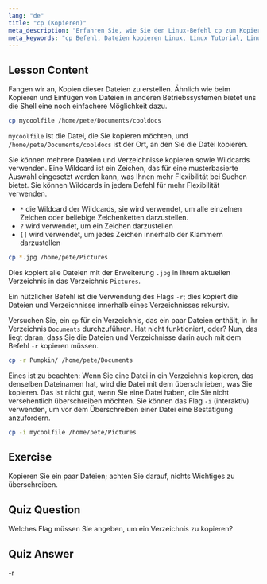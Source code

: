 ```yaml
---
lang: "de"
title: "cp (Kopieren)"
meta_description: "Erfahren Sie, wie Sie den Linux-Befehl cp zum Kopieren von Dateien und Verzeichnissen verwenden. Verstehen Sie Optionen wie -r und Wildcards. Beginnen Sie noch heute Ihre Linux-Reise!"
meta_keywords: "cp Befehl, Dateien kopieren Linux, Linux Tutorial, Linux für Anfänger, cp -r, Linux Wildcards, Linux Anleitung"
---
```


## Lesson Content

Fangen wir an, Kopien dieser Dateien zu erstellen. Ähnlich wie beim Kopieren und Einfügen von Dateien in anderen Betriebssystemen bietet uns die Shell eine noch einfachere Möglichkeit dazu.

```bash
cp mycoolfile /home/pete/Documents/cooldocs
```

`mycoolfile` ist die Datei, die Sie kopieren möchten, und `/home/pete/Documents/cooldocs` ist der Ort, an den Sie die Datei kopieren.

Sie können mehrere Dateien und Verzeichnisse kopieren sowie Wildcards verwenden. Eine Wildcard ist ein Zeichen, das für eine musterbasierte Auswahl eingesetzt werden kann, was Ihnen mehr Flexibilität bei Suchen bietet. Sie können Wildcards in jedem Befehl für mehr Flexibilität verwenden.

- `*` die Wildcard der Wildcards, sie wird verwendet, um alle einzelnen Zeichen oder beliebige Zeichenketten darzustellen.
- `?` wird verwendet, um ein Zeichen darzustellen
- `[]` wird verwendet, um jedes Zeichen innerhalb der Klammern darzustellen

```bash
cp *.jpg /home/pete/Pictures
```

Dies kopiert alle Dateien mit der Erweiterung `.jpg` in Ihrem aktuellen Verzeichnis in das Verzeichnis `Pictures`.

Ein nützlicher Befehl ist die Verwendung des Flags `-r`; dies kopiert die Dateien und Verzeichnisse innerhalb eines Verzeichnisses rekursiv.

Versuchen Sie, ein `cp` für ein Verzeichnis, das ein paar Dateien enthält, in Ihr Verzeichnis `Documents` durchzuführen. Hat nicht funktioniert, oder? Nun, das liegt daran, dass Sie die Dateien und Verzeichnisse darin auch mit dem Befehl `-r` kopieren müssen.

```bash
cp -r Pumpkin/ /home/pete/Documents
```

Eines ist zu beachten: Wenn Sie eine Datei in ein Verzeichnis kopieren, das denselben Dateinamen hat, wird die Datei mit dem überschrieben, was Sie kopieren. Das ist nicht gut, wenn Sie eine Datei haben, die Sie nicht versehentlich überschreiben möchten. Sie können das Flag `-i` (interaktiv) verwenden, um vor dem Überschreiben einer Datei eine Bestätigung anzufordern.

```bash
cp -i mycoolfile /home/pete/Pictures
```

## Exercise

Kopieren Sie ein paar Dateien; achten Sie darauf, nichts Wichtiges zu überschreiben.

## Quiz Question

Welches Flag müssen Sie angeben, um ein Verzeichnis zu kopieren?

## Quiz Answer

-r
